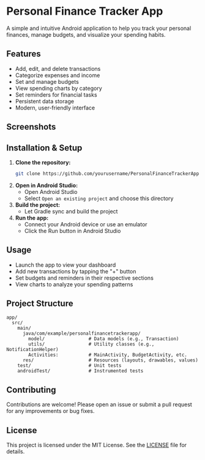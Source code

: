 # Personal Finance Tracker App

A simple and intuitive Android application to help you track your personal finances, manage budgets, and visualize your spending habits.

## Features

- Add, edit, and delete transactions
- Categorize expenses and income
- Set and manage budgets
- View spending charts by category
- Set reminders for financial tasks
- Persistent data storage
- Modern, user-friendly interface

## Screenshots

<!-- Add screenshots of your app here -->

## Installation & Setup

1. **Clone the repository:**
   ```bash
   git clone https://github.com/yourusername/PersonalFinanceTrackerApp.git
   ```
2. **Open in Android Studio:**
   - Open Android Studio
   - Select `Open an existing project` and choose this directory
3. **Build the project:**
   - Let Gradle sync and build the project
4. **Run the app:**
   - Connect your Android device or use an emulator
   - Click the Run button in Android Studio

## Usage

- Launch the app to view your dashboard
- Add new transactions by tapping the "+" button
- Set budgets and reminders in their respective sections
- View charts to analyze your spending patterns

## Project Structure

```
app/
  src/
    main/
      java/com/example/personalfinancetrackerapp/
        model/                # Data models (e.g., Transaction)
        utils/                # Utility classes (e.g., NotificationHelper)
        Activities:           # MainActivity, BudgetActivity, etc.
      res/                    # Resources (layouts, drawables, values)
    test/                     # Unit tests
    androidTest/              # Instrumented tests
```

## Contributing

Contributions are welcome! Please open an issue or submit a pull request for any improvements or bug fixes.

## License

This project is licensed under the MIT License. See the [LICENSE](LICENSE) file for details. 